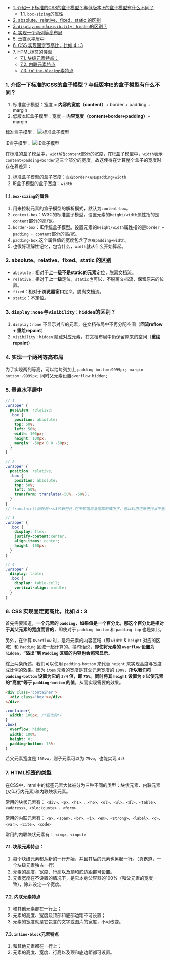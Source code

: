 - [1. 介绍一下标准的CSS的盒子模型？与低版本IE的盒子模型有什么不同？](#1-介绍一下标准的css的盒子模型与低版本ie的盒子模型有什么不同)
  - [1.1. `box-sizing`的属性](#11-box-sizing的属性)
- [2. absolute、relative、fixed、static 的区别](#2-absoluterelativefixedstatic-的区别)
- [3. `display:none`与`visibility：hidden`的区别？](#3-displaynone与visibilityhidden的区别)
- [4. 实现一个两列等高布局](#4-实现一个两列等高布局)
- [5. 垂直水平居中](#5-垂直水平居中)
- [6. CSS 实现固定宽高比，比如 4 : 3](#6-css-实现固定宽高比比如-4--3)
- [7. HTML标签的类型](#7-html标签的类型)
  - [7.1. 块级元素特点：](#71-块级元素特点)
  - [7.2. 内联元素特点](#72-内联元素特点)
  - [7.3. `inline-block`元素特点](#73-inline-block元素特点)


### 1. 介绍一下标准的CSS的盒子模型？与低版本IE的盒子模型有什么不同？

1. 标准盒子模型：宽度 = **内容的宽度（content）**+ border + padding + margin
2. 低版本IE盒子模型：宽度 = **内容宽度（content+border+padding）**+ margin

标准盒子模型：
![标准盒子模型](/imgs/standard_box_model.png)

IE盒子模型：
![IE盒子模型](/imgs/ie_box_model.png)

在标准的盒子模型中，`width`指`content`部分的宽度，在IE盒子模型中，`width`表示`content+padding+border`这三个部分的宽度，故这使得在计算整个盒子的宽度时存在着差异：

1. 标准盒子模型的盒子宽度：`左右border+左右padding+width`
2. IE盒子模型的盒子宽度：`width`

#### 1.1. `box-sizing`的属性

1. 用来控制元素的盒子模型的解析模式，默认为`content-box`。
2. `context-box`：W3C的标准盒子模型，设置元素的`height/width`属性指的是`content`部分的高/宽。
3. `border-box`：IE传统盒子模型。设置元素的`height/width`属性指的是`border + padding + content`部分的高/宽。
4. `padding-box`,这个属性值的宽度包含了`左右padding+width`。
5. 也很好理解性记忆，包含什么，`width`就从什么开始算起。



### 2. absolute、relative、fixed、static 的区别
- `absolute`：相对于**上一级不是static的元素**定位，脱离文档流。
- `relative`：相对于**上一级**定位，`static`也可以，不脱离文档流，保留原来的位置。
- `fixed`：相对于**浏览器窗口**定义，脱离文档流。
- `static`：不定位。



### 3. `display:none`与`visibility：hidden`的区别？
1. `display：none` 不显示对应的元素，在文档布局中不再分配空间（**回流reflow + 重绘repaint**）
2. `visibility：hidden` 隐藏对应元素，在文档布局中仍保留原来的空间（**重绘repaint**）




### 4. 实现一个两列等高布局

为了实现两列等高，可以给每列加上 `padding-bottom:9999px; margin-bottom:-9999px;`
同时父元素设置`overflow:hidden;`


### 5. 垂直水平居中

```scss
// 1
.wrapper {
  position: relative;
  .box {
    position: absolute;
    top: 50%;
    left: 50%;
    width: 100px;
    height: 100px;
    margin: -50px 0 0 -50px;
  }
}

// 2
.wrapper {
  position: relative;
  .box {
    position: absolute;
    top: 50%;
    left: 50%;
    transform: translate(-50%, -50%);
  }
}
// translate()函数是css3的新特性.在不知道自身宽高的情况下，可以利用它来进行水平垂直居中

// 3
.wrapper {
  .box {
    display: flex;
    justify-content:center;
    align-items: center;
    height: 100px;
  }
}

// 4
.wrapper {
  display: table;
  .box {
    display: table-cell;
    vertical-align: middle;
  }
}
```

### 6. CSS 实现固定宽高比，比如 4 : 3

首先需要知道，**一个元素的 `padding`，如果值是一个百分比，那这个百分比是相对于其父元素的宽度而言的**，即使对于 `padding-bottom` 和 `padding-top` 也是如此。

另外，在计算 `Overflow` 时，是将元素的内容区域（即 `width` & `height` 对应的区域）和 `Padding` 区域一起计算的。换句话说，**即使将元素的 `overflow` 设置为 `hidden`，“溢出”到 `Padding` 区域的内容也会照常显示**。

综上两条所述，我们可以使用 `padding-bottom` 来代替 `height` 来实现高度与宽度成比例的效果。因为 `item` 元素的宽度是其父元素宽度的 `100%`，**所以我们将 `padding-bottom` 设置为它的 `3/4` 倍，即 `75%`。同时将其 `height` 设置为 `0` 以使元素的“高度”等于 `padding-bottom` 的值**，从而实现需要的效果。
```html
<div class='container'>
  <div class='box'></div>
</div>
```
```css
.container{
  width: 100px; /*变化的*/
}
.box{
  overflow: hidden;
  width: 100%;
  height: 0;
  padding-bottom: 75%;
}
```

若父元素宽度是 `100vw`，则子元素可以为 `75vw`，也能实现 `4:3`

### 7. HTML标签的类型

在CSS中，html中的标签元素大体被分为三种不同的类型：块状元素、内联元素(又叫行内元素)和内联块状元素。

常用的块状元素有：
`<div>、<p>、<h1>...<h6>、<ol>、<ul>、<dl>、<table>、<address>、<blockquote> 、<form>`

常用的内联元素有：
`<a>、<span>、<br>、<i>、<em>、<strong>、<label>、<q>、<var>、<cite>、<code>`

常用的内联块状元素有：
`<img>、<input>`



#### 7.1. 块级元素特点：

1. 每个块级元素都从新的一行开始，并且其后的元素也另起一行。（真霸道，一个块级元素独占一行）
2. 元素的高度、宽度、行高以及顶和底边距都可设置。
3. 元素宽度在不设置的情况下，是它本身父容器的100%（和父元素的宽度一致），除非设定一个宽度。



#### 7.2. 内联元素特点

1. 和其他元素都在一行上；
2. 元素的高度、宽度及顶部和底部边距不可设置；
3. 元素的宽度就是它包含的文字或图片的宽度，不可改变。



#### 7.3. `inline-block`元素特点

1. 和其他元素都在一行上；
2. 元素的高度、宽度、行高以及顶和底边距都可设置。


